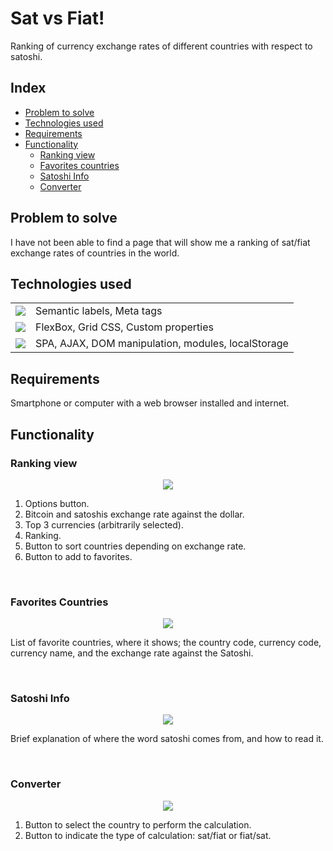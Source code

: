 # Sat vs Fiat!

Ranking of currency exchange rates of different countries with respect to satoshi.

## Index

- [Problem to solve](#problem-to-solve)
- [Technologies used](#technologies-used)
- [Requirements](#requirements)
- [Functionality](#functionality)
  - [Ranking view](#ranking-view)
  - [Favorites countries](#favorites-countries)
  - [Satoshi Info](#satoshi-info)
  - [Converter](#converter)

## Problem to solve

I have not been able to find a page that will show me a ranking of sat/fiat exchange rates of countries in the world.

## Technologies used

  <table>
    <tr>
      <td><img src="https://img.shields.io/badge/html5%20-%23e34f26.svg?&style=for-the-badge&logo=html5&logoColor=white" /></td>
      <td>Semantic labels, Meta tags</td>
    </tr>
    <tr>
      <td><img src="https://img.shields.io/badge/CSS3-1572B6?&style=for-the-badge&logo=css3&logoColor=white" /></td>
      <td>FlexBox, Grid CSS, Custom properties</td>
    </tr>
    <tr>
      <td><img src="https://img.shields.io/badge/JavaScript-F7DF1E?style=for-the-badge&logo=javascript&logoColor=black" /></td>
      <td>SPA, AJAX, DOM manipulation, modules, localStorage</td>
    </tr>
  </table>

## Requirements

Smartphone or computer with a web browser installed and internet.

## Functionality

### Ranking view

<p align="center">
  <img src="app/assets/rank.png">
</p>

1. Options button.
1. Bitcoin and satoshis exchange rate against the dollar.
1. Top 3 currencies (arbitrarily selected).
1. Ranking.
1. Button to sort countries depending on exchange rate.
1. Button to add to favorites.

<br>

### Favorites Countries

<p align="center">
  <img src="app/assets/favoriteCountries.png">
</p>

List of favorite countries, where it shows; the country code, currency code, currency name, and the exchange rate against the Satoshi.

<br>

### Satoshi Info

<p align="center">
  <img src="app/assets/satoshiInfo.png">
</p>

Brief explanation of where the word satoshi comes from, and how to read it.

<br>

### Converter

<p align="center">
  <img src="app/assets/converter.png">
</p>

1. Button to select the country to perform the calculation.
1. Button to indicate the type of calculation: sat/fiat or fiat/sat.
